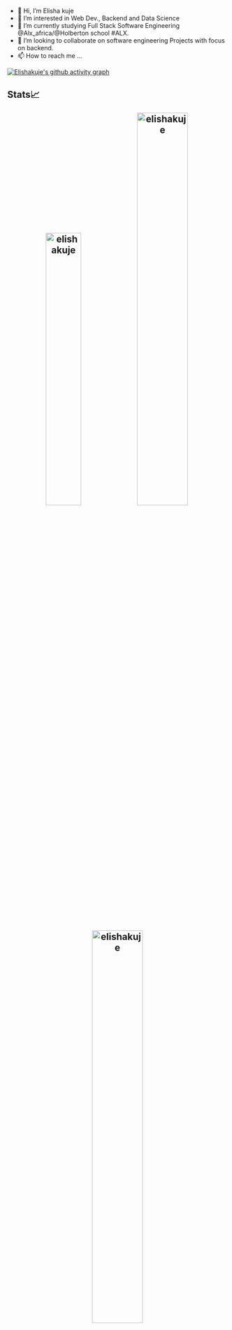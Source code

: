 - 👋 Hi, I’m Elisha kuje
- 👀 I’m interested in Web Dev., Backend and Data Science
- 🌱 I’m currently studying Full Stack Software Engineering @Alx_africa/@Holberton school #ALX.
- 💞️ I’m looking to collaborate on software engineering Projects with focus on backend.
- 📫 How to reach me ...


[![Elishakuje's github activity graph](https://github-readme-activity-graph.cyclic.app/graph?username=elishakuje)](https://github.com/elishakuje/github-readme-activity-graph)

## Stats📈 <p align="center"> <img width="40%" src="https://github-readme-stats.vercel.app/api/top-langs?username=elishakuje&show_icons=true&theme=dracula&title_color=ff8000&text_color=ffffff&bg_color=6a6a6a&locale=en&layout=compact&hide_border=true" alt="elishakuje" />  <img width="48%" src="https://github-readme-stats.vercel.app/api?username=elishakuje&show_icons=true&theme=dracula&title_color=ff8000&text_color=ffffff&bg_color=6a6a6a&locale=en&hide_border=true" alt="elishakuje" /> <img width="48%" src="https://github-readme-streak-stats.herokuapp.com/?user=elishakuje&theme=highcontrast&hide_border=true" alt="elishakuje" /> </p>

<!---
elishakuje is a ✨ special ✨ repository because its `README.md` (this file) appears on your GitHub profile.
You can click the Preview link to take a look at your changes.
--->
